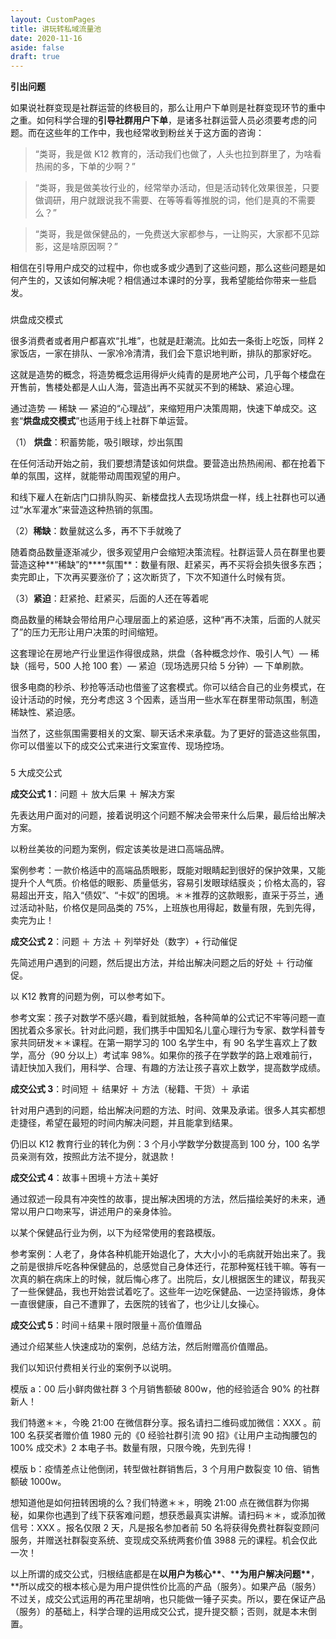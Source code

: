 ```yaml
---
layout: CustomPages
title: 讲玩转私域流量池
date: 2020-11-16
aside: false
draft: true
---
```


**引出问题**

如果说社群变现是社群运营的终极目的，那么让用户下单则是社群变现环节的重中之重。如何科学合理的**引导社群用户下单**，是诸多社群运营人员必须要考虑的问题。而在这些年的工作中，我也经常收到粉丝关于这方面的咨询：

> “类哥，我是做 K12 教育的，活动我们也做了，人头也拉到群里了，为啥看热闹的多，下单的少啊？”

>

> “类哥，我是做美妆行业的，经常举办活动，但是活动转化效果很差，只要做调研，用户就跟说我不需要、在等等看等推脱的词，他们是真的不需要么？”

>

> “类哥，我是做保健品的，一免费送大家都参与，一让购买，大家都不见踪影，这是啥原因啊？”

相信在引导用户成交的过程中，你也或多或少遇到了这些问题，那么这些问题是如何产生的，又该如何解决呢？相信通过本课时的分享，我希望能给你带来一些启发。

###

烘盘成交模式

很多消费者或者用户都喜欢“扎堆”，也就是赶潮流。比如去一条街上吃饭，同样 2 家饭店，一家在排队、一家冷冷清清，我们会下意识地判断，排队的那家好吃。

这就是造势的概念，将造势概念运用得炉火纯青的是房地产公司，几乎每个楼盘在开售前，售楼处都是人山人海，营造出再不买就买不到的稀缺、紧迫心理。

通过造势 — 稀缺 — 紧迫的“心理战”，来缩短用户决策周期，快速下单成交。这套“**烘盘成交模式**”也适用于线上社群下单运营。

（1） **烘盘**：积蓄势能，吸引眼球，炒出氛围

在任何活动开始之前，我们要想清楚该如何烘盘。要营造出热热闹闹、都在抢着下单的氛围，这样，就能带动周围观望的用户。

和线下雇人在新店门口排队购买、新楼盘找人去现场烘盘一样，线上社群也可以通过“水军灌水”来营造这种热销的氛围。

（2）**稀缺**：数量就这么多，再不下手就晚了

随着商品数量逐渐减少，很多观望用户会缩短决策流程。社群运营人员在群里也要营造这种**“稀缺”的\*\***氛围\*\*：数量有限、赶紧买，再不买将会损失很多东西；卖完即止，下次再买要涨价了；这次断货了，下次不知道什么时候有货。

（3）**紧迫**：赶紧抢、赶紧买，后面的人还在等着呢

商品数量的稀缺会带给用户心理层面上的紧迫感，这种“再不决策，后面的人就买了”的压力无形让用户决策的时间缩短。

这套理论在房地产行业里运作得很成熟，烘盘（各种概念炒作、吸引人气）— 稀缺（摇号，500 人抢 100 套）— 紧迫（现场选房只给 5 分钟）— 下单刷款。

很多电商的秒杀、秒抢等活动也借鉴了这套模式。你可以结合自己的业务模式，在设计活动的时候，充分考虑这 3 个因素，适当用一些水军在群里带动氛围，制造稀缺性、紧迫感。

当然了，这些氛围需要相关的文案、聊天话术来承载。为了更好的营造这些氛围，你可以借鉴以下的成交公式来进行文案宣传、现场控场。

###

5 大成交公式

**成交公式 1**：问题 ＋ 放大后果 ＋ 解决方案

先表达用户面对的问题，接着说明这个问题不解决会带来什么后果，最后给出解决方案。

以粉丝美妆的问题为案例，假定该美妆是进口高端品牌。

案例参考：一款价格适中的高端品质眼影，既能对眼睛起到很好的保护效果，又能提升个人气质。价格低的眼影、质量低劣，容易引发眼球结膜炎；价格太高的，容易超出开支，陷入“债奴”、“卡奴”的困境。＊＊推荐的这款眼影，直采于芬兰，通过活动补贴，价格仅是同品类的 75%，上班族也用得起，数量有限，先到先得，卖完为止！

**成交公式 2**：问题 ＋ 方法 ＋ 列举好处（数字）+ 行动催促

先简述用户遇到的问题，然后提出方法，并给出解决问题之后的好处 ＋ 行动催促。

以 K12 教育的问题为例，可以参考如下。

参考文案：孩子对数学不感兴趣，看到就抵触，各种简单的公式记不牢等问题一直困扰着众多家长。针对此问题，我们携手中国知名儿童心理行为专家、数学科普专家共同研发＊＊课程。在第一期学习的 100 名学生中，有 90 名学生喜欢上了数学，高分（90 分以上）考试率 98%。如果你的孩子在学数学的路上艰难前行，请赶快加入我们，用科学、合理、有趣的方法让孩子喜欢上数学，提高数学成绩。

**成交公式 3**：时间短 ＋ 结果好 ＋ 方法（秘籍、干货）＋ 承诺

针对用户遇到的问题，给出解决问题的方法、时间、效果及承诺。很多人其实都想走捷径，希望在最短的时间内解决问题，并且能拿到结果。

仍旧以 K12 教育行业的转化为例：3 个月小学数学分数提高到 100 分，100 名学员亲测有效，按照此方法不提分，就退款！

**成交公式 4**：故事＋困境＋方法＋美好

通过叙述一段具有冲突性的故事，提出解决困境的方法，然后描绘美好的未来，通常以用户口吻来写，讲述用户的亲身体验。

以某个保健品行业为例，以下为经常使用的套路模版。

参考案例：人老了，身体各种机能开始退化了，大大小小的毛病就开始出来了。我之前是很排斥吃各种保健品的，总感觉自己身体还行，花那种冤枉钱干嘛。等有一次真的躺在病床上的时候，就后悔心疼了。出院后，女儿根据医生的建议，帮我买了一些保健品，我也开始尝试着吃了。这些年一边吃保健品、一边坚持锻炼，身体一直很健康，自己不遭罪了，去医院的钱省了，也少让儿女操心。

**成交公式 5**：时间＋结果＋限时限量＋高价值赠品

通过介绍某些人快速成功的案例，总结方法，然后附赠高价值赠品。

我们以知识付费相关行业的案例予以说明。

模版 a：00 后小鲜肉做社群 3 个月销售额破 800w，他的经验适合 90% 的社群新人！

我们特邀＊＊，今晚 21:00 在微信群分享。报名请扫二维码或加微信：XXX 。前 100 名获奖者赠价值 1980 元的《0 经验社群引流 90 招》《让用户主动掏腰包的 100% 成交术》2 本电子书。数量有限，只限今晚，先到先得！

模版 b：疫情差点让他倒闭，转型做社群销售后，3 个月用户数裂变 10 倍、销售额破 1000w。

想知道他是如何扭转困境的么？我们特邀＊＊，明晚 21:00 点在微信群为你揭秘，如果你也遇到了线下获客难问题，想获悉最真实讲解。请扫码＊＊，或添加微信号：XXX 。报名仅限 2 天，凡是报名参加者前 50 名将获得免费社群裂变顾问服务，并赠送社群裂变系统、变现成交系统两套价值 3988 元的课程。机会仅此一次！

以上所谓的成交公式，归根结底都是在**以用户为核心\*\***、\***\*为用户解决问题\*\***，\*\*所以成交的根本核心是为用户提供性价比高的产品（服务）。如果产品（服务）不过关，成交公式运用的再花里胡哨，也只能做一锤子买卖。所以，要在保证产品（服务）的基础上，科学合理的运用成交公式，提升提交额；否则，就是本末倒置。
